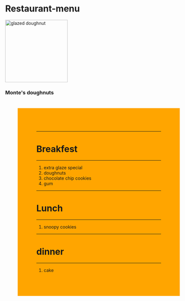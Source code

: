 # Restaurant-menu
<!DOCTYPE html>
<html lang="en-US">

<img src="https://img.ccnull.de/1095000/preview/1098790_2819284f0f62ae3b7aa39d93153f82e8.jpg" 
alt="glazed doughnut" 
width="200px" height="200px"/>


  
  <h3>
    Monte's doughnuts
  </h3>
 <body>
  <div style="width:400; hieght:550; background-color: orange; padding:60; margin:40; border-width: thick; border-color:#222E50;">
    <hr>
    <h1>Breakfest</h1>
    <hr>
    <ol>
      <li>extra glaze special</li>
      <li>doughnuts</li>
      <li>chocolate chip cookies</li>
      <li>gum</li>
    </ol>
    <hr>
    <h1>Lunch</h1>
    <hr>
    <ol>
      <li>snoopy cookies</li>
    </ol>
    <hr>
    <h1>dinner</h1>
    <hr>
    <ol>
<li>cake</li>
    </ol>
</div>
  </body>
</html>
